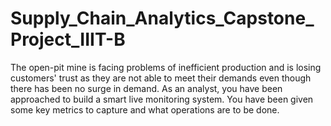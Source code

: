 # Supply_Chain_Analytics_Capstone_Project_IIIT-B
The open-pit mine is facing problems of inefficient production and is losing customers' trust as they are not able to meet their demands even though there has been no surge in demand. As an analyst, you have been approached to build a smart live monitoring system. You have been given some key metrics to capture and what operations are to be done.
